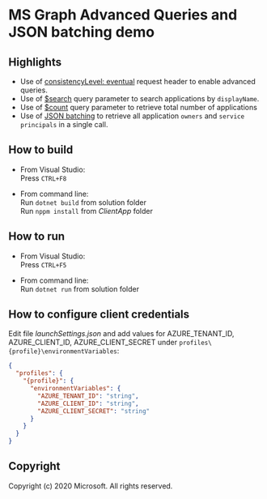 # MS Graph Advanced Queries and JSON batching demo

## Highlights

- Use of [consistencyLevel: eventual][0] request header to enable advanced queries.
- Use of [$search][1] query parameter to search applications by `displayName`.
- Use of [$count][1] query parameter to retrieve total number of applications
- Use of [JSON batching][2] to retrieve all application `owners` and `service principals` in a single call.


## How to build

- From Visual Studio:<br/>
Press `CTRL+F8`

- From command line:<br/>
Run `dotnet build` from solution folder<br/>
Run `nppm install` from *ClientApp* folder


## How to run

- From Visual Studio:<br/>
Press `CTRL+F5`

- From command line:<br/>
Run `dotnet run` from solution folder

[0]: https://developer.microsoft.com/en-us/identity/blogs/build-advanced-queries-with-count-filter-search-and-orderby/
[1]: https://docs.microsoft.com/en-us/graph/query-parameters?#search-parameter
[2]: https://docs.microsoft.com/en-us/graph/json-batching

## How to configure client credentials

Edit file *launchSettings.json* and add values for AZURE_TENANT_ID, AZURE_CLIENT_ID, AZURE_CLIENT_SECRET under `profiles\{profile}\environmentVariables`:

```json
{
  "profiles": {
    "{profile}": {
      "environmentVariables": {
        "AZURE_TENANT_ID": "string",
        "AZURE_CLIENT_ID": "string",
        "AZURE_CLIENT_SECRET": "string"
      }
    }
  }
}
```
## Copyright
Copyright (c) 2020 Microsoft. All rights reserved.
